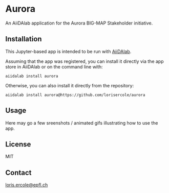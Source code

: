 # Aurora

An AiiDAlab application for the Aurora BIG-MAP Stakeholder initiative.

## Installation

This Jupyter-based app is intended to be run with [AiiDAlab](https://www.materialscloud.org/aiidalab).

Assuming that the app was registered, you can install it directly via the app store in AiiDAlab or on the command line with:
```
aiidalab install aurora
```
Otherwise, you can also install it directly from the repository:
```
aiidalab install aurora@https://github.com/lorisercole/aurora
```

## Usage

Here may go a few sreenshots / animated gifs illustrating how to use the app.

## License

MIT

## Contact

loris.ercole@epfl.ch
